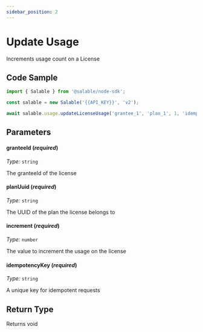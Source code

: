 ```yaml
---
sidebar_position: 2
---
```


# Update Usage

Increments usage count on a License

## Code Sample

```typescript
import { Salable } from '@salable/node-sdk';

const salable = new Salable('{{API_KEY}}', 'v2');

await salable.usage.updateLicenseUsage('grantee_1', 'plan_1', 1, 'idempotency_key_1');
```

## Parameters

#### granteeId (_required_)

_Type:_ `string`

The granteeId of the license

#### planUuid (_required_)

_Type:_ `string`

The UUID of the plan the license belongs to

#### increment (_required_)

_Type:_ `number`

The value to increment the usage on the license

#### idempotencyKey (_required_)

_Type:_ `string`

A unique key for idempotent requests

## Return Type

Returns void
